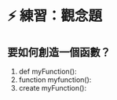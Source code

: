 # ⚡ 練習：觀念題

## 要如何創造一個函數？

1. def myFunction\(\):
2. function myfunction\(\):
3. create myFunction\(\):

